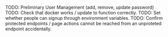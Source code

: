TODO: Preliminary User Management (add, remove, update password)
TODO: Check that docker works / update to function correctly.
TODO: Set whether people can signup through environment variables.
TODO: Confirm protected endpoints / page actions cannot be reached from an unproteted endpoint accidentally.
